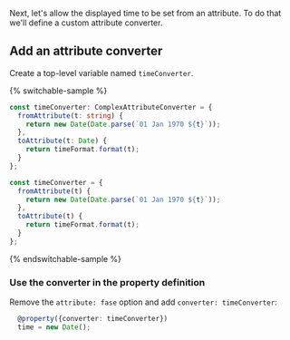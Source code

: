 Next, let's allow the displayed time to be set from an attribute. To do that we'll define a custom attribute converter.

## Add an attribute converter

Create a top-level variable named `timeConverter`.

{% switchable-sample %}

```ts
const timeConverter: ComplexAttributeConverter = {
  fromAttribute(t: string) {
    return new Date(Date.parse(`01 Jan 1970 ${t}`));
  },
  toAttribute(t: Date) {
    return timeFormat.format(t);
  }
};
```

```js
const timeConverter = {
  fromAttribute(t) {
    return new Date(Date.parse(`01 Jan 1970 ${t}`));
  },
  toAttribute(t) {
    return timeFormat.format(t);
  }
};
```

{% endswitchable-sample %}

### Use the converter in the property definition

Remove the `attribute: fase` option and add `converter: timeConverter`:

```ts
  @property({converter: timeConverter})
  time = new Date();
```
